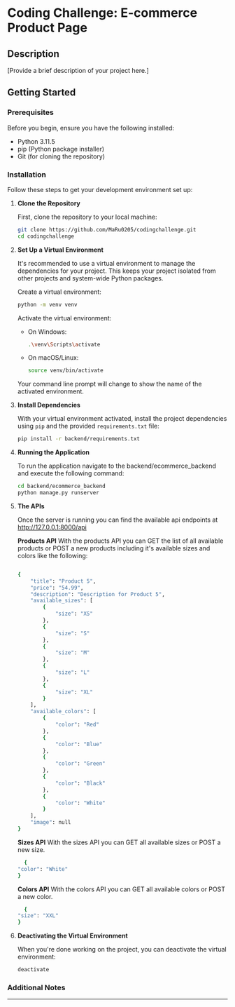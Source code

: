 
# Coding Challenge: E-commerce Product Page

## Description

[Provide a brief description of your project here.]

## Getting Started

### Prerequisites

Before you begin, ensure you have the following installed:
- Python 3.11.5
- pip (Python package installer)
- Git (for cloning the repository)

### Installation

Follow these steps to get your development environment set up:

1. **Clone the Repository**

   First, clone the repository to your local machine:

   ```bash
   git clone https://github.com/MaRu0205/codingchallenge.git
   cd codingchallenge
   ```

2. **Set Up a Virtual Environment**

   It's recommended to use a virtual environment to manage the dependencies for your project. This keeps your project isolated from other projects and system-wide Python packages.

   Create a virtual environment:

   ```bash
   python -m venv venv
   ```

   Activate the virtual environment:

   - On Windows:
     ```bash
     .\venv\Scripts\activate
     ```

   - On macOS/Linux:
     ```bash
     source venv/bin/activate
     ```

   Your command line prompt will change to show the name of the activated environment.

3. **Install Dependencies**

   With your virtual environment activated, install the project dependencies using `pip` and the provided `requirements.txt` file:

   ```bash
   pip install -r backend/requirements.txt
   ```

4. **Running the Application**

   To run the application navigate to the backend/ecommerce_backend and execute the following command:

   ```bash
   cd backend/ecommerce_backend
   python manage.py runserver
   ```

5. **The APIs**

    Once the server is running you can find the available api endpoints at http://127.0.0.1:8000/api

    **Products API**
    With the products API you can GET the list of all available products or POST a new products including it's available sizes and colors like the following:

    ```bash
   
   {
        "title": "Product 5",
        "price": "54.99",
        "description": "Description for Product 5",
        "available_sizes": [
            {
                "size": "XS"
            },
            {
                "size": "S"
            },
            {
                "size": "M"
            },
            {
                "size": "L"
            },
            {
                "size": "XL"
            }
        ],
        "available_colors": [
            {
                "color": "Red"
            },
            {
                "color": "Blue"
            },
            {
                "color": "Green"
            },
            {
                "color": "Black"
            },
            {
                "color": "White"
            }
        ],
        "image": null
    }

   ```

    **Sizes API**
    With the sizes API you can GET all available sizes or POST a new size.

    ```bash
      {
    "color": "White"
    }
   ```



    **Colors API**
    With the colors API you can GET all available colors or POST a new color.

    ```bash
      {
    "size": "XXL"
    }
   ```

6. **Deactivating the Virtual Environment**

   When you're done working on the project, you can deactivate the virtual environment:

   ```bash
   deactivate
   ```

### Additional Notes


---
